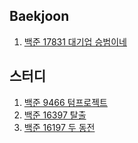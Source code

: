## Baekjoon
1. [백준 17831 대기업 승범이네](https://sangwoo0727.github.io/algorithm/Algorithm-BOJ17831/)

## 스터디
1. [백준 9466 텀프로젝트](https://github.com/sangwoo0727/Algorithm/blob/master/DFS_BFS/BOJ9466_%ED%85%80%ED%94%84%EB%A1%9C%EC%A0%9D%ED%8A%B8.java)
2. [백준 16397 탈출](https://github.com/sangwoo0727/Algorithm/blob/master/DFS_BFS/BOJ16397_%ED%83%88%EC%B6%9C.java)
3. [백준 16197 두 동전](https://github.com/sangwoo0727/Algorithm/blob/master/DFS_BFS/BOJ16197_%EB%91%90%EB%8F%99%EC%A0%84.java)